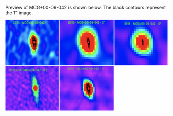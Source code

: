 Preview of MCG+00-09-042 is shown below. The black contours represent the 1" image. 

![MCG+00-09-042](MCG+00-09-042.png "MCG+00-09-042")
